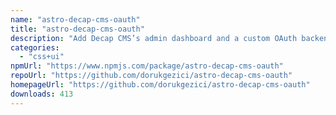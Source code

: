 ```yaml
---
name: "astro-decap-cms-oauth"
title: "astro-decap-cms-oauth"
description: "Add Decap CMS’s admin dashboard and a custom OAuth backend to your Astro project"
categories:
  - "css+ui"
npmUrl: "https://www.npmjs.com/package/astro-decap-cms-oauth"
repoUrl: "https://github.com/dorukgezici/astro-decap-cms-oauth"
homepageUrl: "https://github.com/dorukgezici/astro-decap-cms-oauth"
downloads: 413
---
```

